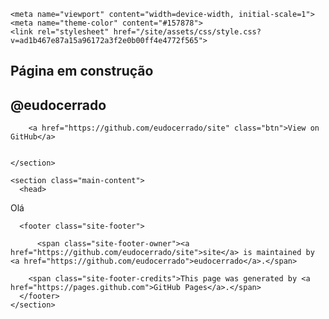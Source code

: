 <!DOCTYPE html>
<html lang="en-US">
  <head>
    <meta charset="UTF-8">

<!-- Begin Jekyll SEO tag v2.7.1 -->
<title>site</title>
<meta name="generator" content="Jekyll v3.9.0" />
<meta property="og:title" content="site" />
<meta property="og:locale" content="en_US" />
<link rel="canonical" href="https://eudocerrado.github.io/site/" />
<meta property="og:url" content="https://eudocerrado.github.io/site/" />
<meta property="og:site_name" content="site" />
<meta name="twitter:card" content="summary" />
<meta property="twitter:title" content="site" />
<script type="application/ld+json">
{"url":"https://eudocerrado.github.io/site/","@type":"WebSite","headline":"site","name":"site","@context":"https://schema.org"}</script>
<!-- End Jekyll SEO tag -->

    <meta name="viewport" content="width=device-width, initial-scale=1">
    <meta name="theme-color" content="#157878">
    <link rel="stylesheet" href="/site/assets/css/style.css?v=ad1b467e87a15a96172a3f2e0b00ff4e4772f565">
  </head>
  <body>
    <section class="page-header">
      <h1 class="project-name">Página em construção</h1>
      <h2 class="project-tagline">@eudocerrado</h2>
      
        <a href="https://github.com/eudocerrado/site" class="btn">View on GitHub</a>
      
      
    </section>

    <section class="main-content">
      <head>
  <link rel="stylesheet" type="text/css" href="style.css" />
</head>

<p>Olá</p>


      <footer class="site-footer">
        
          <span class="site-footer-owner"><a href="https://github.com/eudocerrado/site">site</a> is maintained by <a href="https://github.com/eudocerrado">eudocerrado</a>.</span>
        
        <span class="site-footer-credits">This page was generated by <a href="https://pages.github.com">GitHub Pages</a>.</span>
      </footer>
    </section>

    
  </body>
</html>
